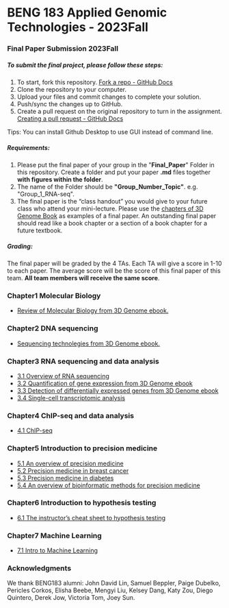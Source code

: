 # BENG 183 Applied Genomic Technologies - 2023Fall

### Final Paper Submission 2023Fall

##### To submit the final project, please follow these steps:

1. To start, fork this repository. [Fork a repo - GitHub Docs](https://docs.github.com/en/get-started/quickstart/fork-a-repo)
2. Clone the repository to your computer.
3. Upload your files and commit changes to complete your solution.
4. Push/sync the changes up to GitHub.
5. Create a pull request on the original repository to turn in the assignment. [Creating a pull request - GitHub Docs](https://docs.github.com/en/pull-requests/collaborating-with-pull-requests/proposing-changes-to-your-work-with-pull-requests/creating-a-pull-request)

Tips: You can install Github Desktop to use GUI instead of command line.

##### Requirements:

1. Please put the final paper of your group in the "**Final_Paper**" Folder in this repository. Create a folder and put your paper **.md** files together **with figures within the folder**. 
2. The name of the Folder should be **"Group_Number_Topic"**. e.g. "Group_1_RNA-seq".
3. The final paper is the “class handout” you would give to your future class who 
   attend your mini-lecture. Please use the [chapters of 3D Genome Book](https://zhonglab.gitbook.io/3dgenome/chapter1-why-we-care-about-3d-genome/3d-nuclear-structure) as examples 
   of a final paper. An outstanding final paper should read like a book chapter or a 
   section of a book chapter for a future textbook.

##### Grading:

The final paper will be graded by the 4 TAs. Each TA will give a score in 1-10 to each paper. The average score will be the score of this final paper of this team. **All team members will receive the same score**.

### Chapter1 Molecular Biology

- [Review of Molecular Biology from 3D Genome ebook.](https://zhonglab.gitbook.io/3dgenome/chap0-preparation/0.1-molecular-biology) 
### Chapter2 DNA sequencing
- [Sequencing technolegies from 3D Genome ebook.](https://zhonglab.gitbook.io/3dgenome/chap0-preparation/0.2-sequencing-technologies)
### Chapter3 RNA sequencing and data analysis
- [3.1 Overview of RNA sequencing](https://github.com/Zhong-Lab-UCSD/BENG183_2023Fall_Applied-Genomic-Technologies/blob/main/Chapter/Overview_of_RNA_sequencing.md)
- [3.2 Quantification of gene expression from 3D Genome ebook](https://zhonglab.gitbook.io/3dgenome/chap0-preparation/0.3-rna-seq-data-mapping-and-gene-quantification)
- [3.3 Detection of differentially expressed genes from 3D Genome ebook](https://zhonglab.gitbook.io/3dgenome/chap0-preparation/03-rna-seq-differential-analysis)
- [3.4 Single-cell transcriptomic analysis](https://github.com/Zhong-Lab-UCSD/BENG183_2023Fall_Applied-Genomic-Technologies/blob/main/Chapter/Single-cell_transcriptomic_analysis.md)
### Chapter4 ChIP-seq and data analysis
- [4.1 ChIP-seq](https://github.com/Zhong-Lab-UCSD/BENG183_2023Fall_Applied-Genomic-Technologies/blob/main/Chapter/chipseq.md)
### Chapter5 Introduction to precision medicine
- [5.1 An overview of precision medicine](https://github.com/Zhong-Lab-UCSD/BENG183_2023Fall_Applied-Genomic-Technologies/blob/main/Chapter/An_overview_of_precision_medicine.md)
- [5.2 Precision medicine in breast cancer](https://github.com/Zhong-Lab-UCSD/BENG183_2023Fall_Applied-Genomic-Technologies/blob/main/Chapter/Precision_medicine_in_breast_cancer.md)
- [5.3 Precision medicine in diabetes](https://github.com/Zhong-Lab-UCSD/BENG183_2023Fall_Applied-Genomic-Technologies/blob/main/Chapter/Precision_medicine_in_diabetes.md)
- [5.4 An overview of bioinformatic methods for precision medicine](https://github.com/Zhong-Lab-UCSD/BENG183_2023Fall_Applied-Genomic-Technologies/blob/main/Chapter/An_overview_of_bioinformatic_methods_for_precision_medicine.md)
### Chapter6 Introduction to hypothesis testing
- [6.1 The instructor’s cheat sheet to hypothesis testing](https://github.com/Zhong-Lab-UCSD/BENG183_2023Fall_Applied-Genomic-Technologies/blob/main/statistics_cheatsheet.pdf)
### Chapter7 Machine Learning
- [7.1 Intro to Machine Learning](https://github.com/Zhong-Lab-UCSD/BENG183_2023Fall_Applied-Genomic-Technologies/blob/main/Chapter/Introduction_to_Machine_Learning.md)

### Acknowledgments

We thank BENG183 alumni: John David Lin, Samuel Beppler, Paige Dubelko, Pericles Corkos, Elisha Beebe, Mengyi Liu, Kelsey Dang, Katy Zou, Diego Quintero, Derek Jow, Victoria Tom, Joey Sun.